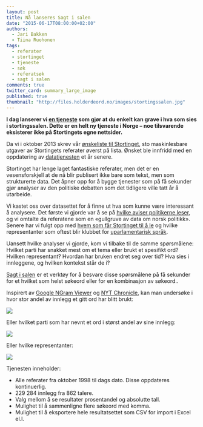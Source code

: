 ```yaml
---
layout: post
title: Nå lanseres Sagt i salen
date: "2015-06-17T08:00:00+02:00"
authors:
  - Jari Bakken
  - Tiina Ruohonen
tags:
  - referater
  - stortinget
  - tjeneste
  - søk
  - referatsøk
  - sagt i salen
comments: true
twitter_card: summary_large_image
published: true
thumbnail: "http://files.holderdeord.no/images/stortingssalen.jpg"
---
```


**I dag lanserer vi [en tjeneste](http://tale.holderdeord.no/) som gjør at du enkelt kan grave i hva som sies i stortingssalen. Dette er en helt ny tjeneste i Norge – noe tilsvarende eksisterer ikke på Stortingets egne nettsider.**

Da vi i oktober 2013 skrev vår [ønskeliste til Stortinget](http://blog.holderdeord.no/2013/10/24/nskeliste-til-stortinget/), sto maskinlesbare utgaver av Stortingets referater øverst på lista. Ønsket ble innfridd med en oppdatering av [datatjenesten](http://data.stortinget.no/) et år senere.

Stortinget har lenge laget fantastiske referater, men det er en vesensforskjell at de nå blir publisert ikke bare som tekst, men som strukturerte data. Det åpner opp for å bygge tjenester som på få sekunder gjør analyser av den politiske debatten som det tidligere ville tatt år å utarbeide.

Vi kastet oss over datasettet for å finne ut hva som kunne være interessant å analysere. Det første vi gjorde var å se på [hvilke aviser politikerne leser](http://blog.holderdeord.no/2014/12/10/hvilke-aviser-leser-politikerne/), og vi omtalte da referatene som en «gullgruve av data om norsk politikk». Senere har vi fulgt opp med [hvem som får Stortinget til å le](http://blog.holderdeord.no/2015/03/16/dette-er-stortingets-morsomste/) og hvilke representanter som oftest blir klubbet for [uparlamentarisk språk](http://blog.holderdeord.no/2015/03/25/dette-b-r-du-ikke-si-p-stortinget/).

Uansett hvilke analyser vi gjorde, kom vi tilbake til de samme spørsmålene: Hvilket parti har snakket mest om et tema eller brukt et spesifikt ord? Hvilken representant? Hvordan har bruken endret seg over tid? Hva sies i innleggene, og hvilken kontekst står de i?

[Sagt i salen](http://tale.holdedeord.no) er et verktøy for å besvare disse spørsmålene på få sekunder for et hvilket som helst søkeord eller for en kombinasjon av søkeord..

Inspirert av [Google NGram Viewer](https://books.google.com/ngrams) og [NYT Chronicle](http://chronicle.nytlabs.com/), kan man undersøke i hvor stor andel av innlegg et gitt ord har blitt brukt:

<div class="img-breakout">
    <img class="img-responsive" src="http://files.holderdeord.no/images/sagt-i-salen/timeline-finanskrise.png" />
</div>

Eller hvilket parti som har nevnt et ord i størst andel av sine innlegg:

<div class="img-breakout">
    <img class="img-responsive" src="http://files.holderdeord.no/images/sagt-i-salen/top-party-skole.png" />
</div>

Eller hvilke representanter:

<div class="img-breakout">
    <img class="img-responsive" src="http://files.holderdeord.no/images/sagt-i-salen/top-person-bergen.png" />
</div>

Tjenesten inneholder:

* Alle referater fra oktober 1998 til dags dato. Disse oppdateres kontinuerlig.
* 229 284 innlegg fra 862 talere.
* Valg mellom å se resultater prosentandel og absolutte tall.
* Mulighet til å sammenligne flere søkeord med komma.
* Mulighet til å eksportere hele resultatsettet som CSV for import i Excel el.l.
